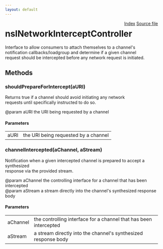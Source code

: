 ```yaml
---
layout: default
---
```

<div class='links' style='float:right'><a href="../index.html">Index</a>
<a href="http://dxr.mozilla.org/mozilla-central/source/netwerk/base/public/nsINetworkInterceptController.idl">Source file</a>
</div>

# nsINetworkInterceptController #
  
Interface to allow consumers to attach themselves to a channel's  
notification callbacks/loadgroup and determine if a given channel  
request should be intercepted before any network request is initiated.  
  

## Methods ##

### shouldPrepareForIntercept(aURI) ###
  
Returns true if a channel should avoid initiating any network  
requests until specifically instructed to do so.  
  
@param aURI the URI being requested by a channel  
  

#### Parameters ####

<table>

<tr>
<td>aURI</td>
<td>the URI being requested by a channel  
</td>
</tr>

</table>

### channelIntercepted(aChannel, aStream) ###
  
Notification when a given intercepted channel is prepared to accept a synthesized  
response via the provided stream.  
  
@param aChannel the controlling interface for a channel that has been intercepted  
@param aStream a stream directly into the channel's synthesized response body  
  

#### Parameters ####

<table>

<tr>
<td>aChannel</td>
<td>the controlling interface for a channel that has been intercepted  
</td>
</tr>

<tr>
<td>aStream</td>
<td>a stream directly into the channel's synthesized response body  
</td>
</tr>

</table>
